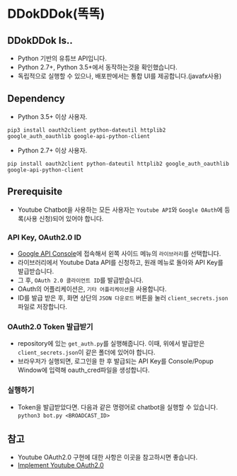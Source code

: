 # DDokDDok(똑똑)

## DDokDDok Is..
* Python 기반의 유튜브 API입니다.
* Python 2.7+, Python 3.5+에서 동작하는것을 확인했습니다.
* 독립적으로 실행할 수 있으나, 배포판에서는 통합 UI를 제공합니다.(javafx사용)

## Dependency
* Python 3.5+ 이상 사용자.
```
pip3 install oauth2client python-dateutil httplib2 google_auth_oauthlib google-api-python-client
```
* Python 2.7+ 이상 사용자.
```
pip install oauth2client python-dateutil httplib2 google_auth_oauthlib google-api-python-client
```

## Prerequisite
* Youtube Chatbot을 사용하는 모든 사용자는 `Youtube API`와 `Google OAuth`에 등록(사용 신청)되어 있어야 합니다.

### API Key, OAuth2.0 ID
* [Google API Console](https://console.developers.google.com/apis)에 접속해서 왼쪽 사이드 메뉴의 `라이브러리`를 선택합니다.
* 라이브러리에서 Youtube Data API를 신청하고, 원래 메뉴로 돌아와 API Key를 발급받습니다.
* 그 후, `OAuth 2.0 클라이언트 ID`를 발급받습니다.
 * OAuth의 어플리케이션은, `기타 어플리케이션`을 사용합니다.
 * ID를 발급 받은 후, 화면 상단의 `JSON 다운로드` 버튼을 눌러 `client_secrets.json`파일로 저장합니다.

### OAuth2.0 Token 발급받기
* repository에 있는 `get_auth.py`를 실행해줍니다. 이때, 위에서 발급받은 `client_secrets.json`이 같은 폴더에 있어야 합니다.
* 브라우저가 실행되면, 로그인을 한 후 발급되는 API Key를 Console/Popup Window에 입력해 oauth_cred파일을 생성합니다.
### 실행하기
* Token을 발급받았다면. 다음과 같은 명령어로 chatbot을 실행할 수 있습니다.
```python3 bot.py <BROADCAST_ID>```

## 참고
* Youtube OAuth2.0 구현에 대한 사항은 이곳을 참고하시면 좋습니다.
* [Implement Youtube OAuth2.0](https://developers.google.com/youtube/v3/guides/authentication?hl=ko)
